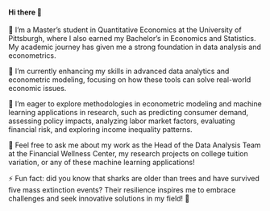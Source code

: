 #### Hi there 👋

🔭 I’m a Master’s student in Quantitative Economics at the University of Pittsburgh, where I also earned my Bachelor’s in Economics and Statistics. My academic journey has given me a strong foundation in data analysis and econometrics.

🌱 I’m currently enhancing my skills in advanced data analytics and econometric modeling, focusing on how these tools can solve real-world economic issues.

🤔 I’m eager to explore methodologies in econometric modeling and machine learning applications in research, such as predicting consumer demand, assessing policy impacts, analyzing labor market factors, evaluating financial risk, and exploring income inequality patterns.

💬 Feel free to ask me about my work as the Head of the Data Analysis Team at the Financial Wellness Center, my research projects on college tuition variation, or any of these machine learning applications!

⚡ Fun fact: did you know that sharks are older than trees and have survived five mass extinction events? Their resilience inspires me to embrace challenges and seek innovative solutions in my field! 🦈
